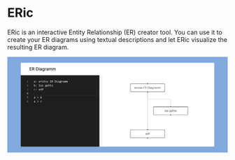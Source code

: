 # ERic

ERic is an interactive Entity Relationship (ER) creator tool. You can use it to create your ER diagrams using textual descriptions and let ERic visualize the resulting ER diagram.

![eric.png](eric.png)
